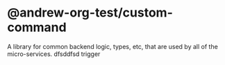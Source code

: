 # @andrew-org-test/custom-command

A library for common backend logic, types, etc, that are used by all of the micro-services.
dfsddfsd trigger